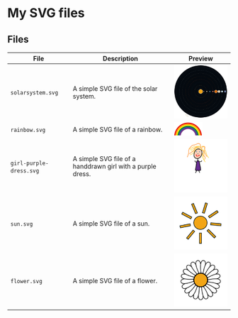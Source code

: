 # My SVG files

## Files

| File | Description | Preview |
| --- | --- | --- |
| `solarsystem.svg` | A simple SVG file of the solar system. | ![solarsystem.svg](svg/solarsystem.svg) |
| `rainbow.svg` | A simple SVG file of a rainbow. | ![rainbow.svg](svg/rainbow.svg) |
| `girl-purple-dress.svg` | A simple SVG file of a handdrawn girl with a purple dress. | ![girl-purple-dress.svg](svg/girl-purple-dress.svg) |
| `sun.svg` | A simple SVG file of a sun. | ![sun.svg](svg/sun.svg) |
| `flower.svg` | A simple SVG file of a flower. | ![flower.svg](svg/flower.svg) |
